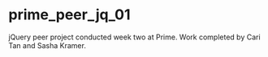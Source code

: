 # prime_peer_jq_01
jQuery peer project conducted week two at Prime.
Work completed by Cari Tan and Sasha Kramer.
